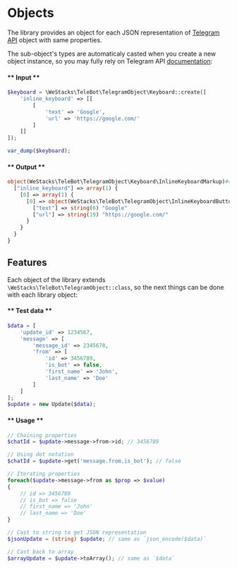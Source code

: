 # Objects

The library provides an object for each JSON representation of [Telegram API](https://core.telegram.org/bots/api#available-types) object with same properties.

The sub-object's types are automaticaly casted when you create a new object instance, so you may fully rely on Telegram API [documentation](https://core.telegram.org/bots/api):

<!-- tabs:start -->

#### ** Input **

```php
$keyboard = \WeStacks\TeleBot\TelegramObject\Keyboard::create([
    'inline_keyboard' => [[
        [
            'text' => 'Google',
            'url' => 'https://google.com/'
        ]
    ]]
]);

var_dump($keyboard);
```

#### ** Output **

```php
object(WeStacks\TeleBot\TelegramObject\Keyboard\InlineKeyboardMarkup)#448 (1) {
  ["inline_keyboard"] => array(1) {
    [0] => array(1) {
      [0] => object(WeStacks\TeleBot\TelegramObject\InlineKeyboardButton)#447 (2) {
        ["text"] => string(6) "Google"
        ["url"] => string(19) "https://google.com/"
      }
    }
  }
}
```

<!-- tabs:end -->

## Features

Each object of the library extends `\WeStacks\TeleBot\TelegramObject::class`, so the next things can be done with each library object:
<!-- tabs:start -->

#### ** Test data **

```php
$data = [
    'update_id' => 1234567,
    'message' => [
        'message_id' => 2345678,
        'from' => [
            'id' => 3456789,
            'is_bot' => false,
            'first_name' => 'John',
            'last_name' => 'Doe'
        ]
    ]
];
$update = new Update($data);
```

#### ** Usage **

```php
// Chaining properties
$chatId = $update->message->from->id; // 3456789

// Using dot notation
$chatId = $update->get('message.from.is_bot'); // false

// Iterating properties
foreach($update->message->from as $prop => $value)
{
    // id => 3456789
    // is_bot => false
    // first_name => 'John'
    // last_name => 'Doe'
}

// Cast to string to get JSON representation
$jsonUpdate = (string) $update; // same as `json_encode($data)`

// Cast back to array
$arrayUpdate = $update->toArray(); // same as `$data`
```

<!-- tabs:end -->
